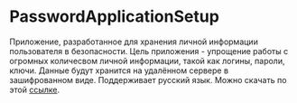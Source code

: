 # PasswordApplicationSetup
Приложение, разработанное для хранения личной информации пользователя в безопасности. Цель приложения -  упрощение работы с огромных количесвом личной информации, такой как логины, пароли, ключи. Данные будут хранится на удалённом сервере в зашифрованном виде. Поддерживает русский язык.
Можно скачать по этой [ссылке](https://drive.google.com/open?id=1n5NW1aI16fm3PrH8aCmOQFzPG0NL1sZE).
